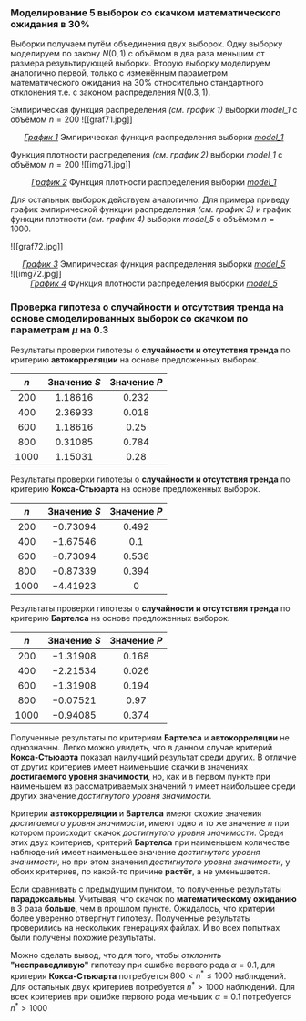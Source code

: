 ### Моделирование 5 выборок со скачком математического ожидания в 30%

 Выборки получаем путём объединения двух выборок. Одну выборку моделируем по закону $N(0, 1)$ с объёмом в два раза меньшим от размера результирующей выборки. Вторую выборку моделируем аналогично первой, только с изменённым параметром математического ожидания на $30\%$ относительно стандартного отклонения т.е. с законом распределения $N(0.3, 1)$.

Эмпирическая функция распределения _(см. график 1)_ выборки _model_1_ с объёмом $n=200$
![[graf71.jpg]]
<div style="text-align: center;">
<em><u>График 1</u></em> Эмпирическая функция распределения выборки <em><u>model_1</u></em>
</div>

Функция плотности распределения _(см. график 2)_ выборки _model_1_ с объёмом $n=200$
![[img71.jpg]]
<div style="text-align: center;">
<em><u>График 2</u></em> Функция плотности распределения выборки <em><u>model_1</u></em>
</div>

Для остальных выборок действуем аналогично. Для примера приведу график эмпирической функции распределения _(см. график 3)_ и график функции плотности _(см. график 4)_ выборки _model_5_ с объёмом $n=1000$.

![[graf72.jpg]]
<div style="text-align: center;">
<em><u>График 3</u></em> Эмпирическая функция распределения выборки <em><u>model_5</u></em>
</div>
![[img72.jpg]]<div style="text-align: center;">
<em><u>График 4</u></em> Функция плотности распределения выборки <em><u>model_5</u></em>
</div>

### Проверка гипотеза о случайности и отсутствия тренда на основе смоделированных выборок со скачком по параметрам $\mu$ на 0.3 

Результаты проверки гипотезы о __случайности и отсутствия тренда__ по критерию __автокорреляции__ на основе предложенных выборок.

|  $n$   | Значение $S$ | Значение $P$ |
| :----: | :----------: | :----------: |
| $200$  |  $1.18616$   |   $0.232$    |
| $400$  |  $2.36933$   |   $0.018$    |
| $600$  |  $1.18616$   |    $0.25$    |
| $800$  |  $0.31085$   |   $0.784$    |
| $1000$ |  $1.15031$   |    $0.28$    |

Результаты проверки гипотезы о __случайности и отсутствия тренда__ по критерию __Кокса-Стьюарта__ на основе предложенных выборок.

|  $n$   | Значение $S$ | Значение $P$ |
| :----: | :----------: | :----------: |
| $200$  |  $-0.73094$  |   $0.492$    |
| $400$  |  $-1.67546$  |    $0.1$     |
| $600$  |  $-0.73094$  |   $0.536$    |
| $800$  |  $-0.87339$  |   $0.394$    |
| $1000$ |  $-4.41923$  |     $0$      |

Результаты проверки гипотезы о __случайности и отсутствия тренда__ по критерию __Бартелса__ на основе предложенных выборок.

|  $n$   | Значение $S$ | Значение $P$ |
| :----: | :----------: | :----------: |
| $200$  |  $-1.31908$  |   $0.168$    |
| $400$  |  $-2.21534$  |   $0.026$    |
| $600$  |  $-1.31908$  |   $0.194$    |
| $800$  |  $-0.07521$  |    $0.97$    |
| $1000$ |  $-0.94085$  |   $0.374$    |
Полученные результаты по критериям __Бартелса__ и __автокорреляции__ не однозначны. Легко можно увидеть, что в данном случае критерий __Кокса-Стьюарта__ показал наилучший результат среди других. В отличие от других критериев имеет наименьшие скачки в значениях __достигаемого уровня значимости__, но, как и в первом пункте при наименьшем из рассматриваемых значений $n$ имеет наибольшее среди других значение _достигнутого уровня значимости_.

Критерии __автокорреляции__ и __Бартелса__ имеют схожие значения _достигаемого уровня значимости_, имеют одно и то же значение $n$ при котором происходит скачок _достигнутого уровня значимости_. Среди этих двух критериев, критерий __Бартелса__ при наименьшем количестве наблюдений имеет наименьшее значение _достигнутого уровня значимости_, но при этом значения _достигнутого уровня значимости_, у обоих критериев, по какой-то причине __растёт__, а не уменьшается.

Если сравнивать с предыдущим пунктом, то полученные результаты __парадоксальны__. Учитывая, что скачок по __математическому ожиданию__ в $3$ раза __больше__, чем в прошлом пункте. Ожидалось, что критерии более уверенно отвергнут гипотезу. Полученные результаты проверились на нескольких генерациях файлах. И во всех попытках были получены похожие результаты.

Можно сделать вывод, что для того, чтобы _отклонить_ __"несправедливую"__ гипотезу при ошибке первого рода $\alpha=0.1$, для критерия __Кокса-Стьюарта__ потребуется  $800 < n^* \le 1000$ наблюдений. Для остальных двух критериев потребуется $n^* > 1000$ наблюдений. Для всех критериев при ошибке первого рода меньших $\alpha = 0.1$ потребуется $n^* > 1000$ 